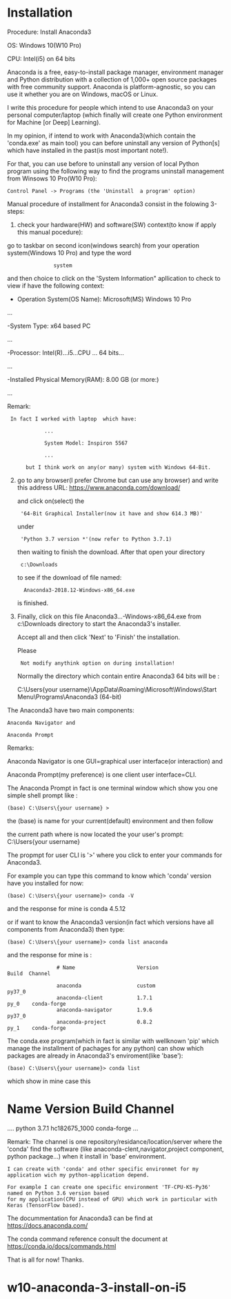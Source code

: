 
# Installation

Procedure: Install Anaconda3 

OS: Windows 10(W10 Pro)

CPU: Intel(i5) on 64 bits

Anaconda is a free, easy-to-install package manager, environment manager and Python distribution with a collection of 1,000+ open source packages with free community support. Anaconda is platform-agnostic, so you can use it whether you are on Windows, macOS or Linux.



I write this procedure for people which intend to use Anaconda3 on your personal computer/laptop
(which finally will create one Python environment for Machine [or Deep] Learning).

In my opinion, if intend to work with Anaconda3(which contain the 'conda.exe' as main tool) you can before 
uninstall any version of Python[s] which have installed in the past(is most important note!).

For that, you can use before to uninstall any version of local Python program using the following way to find 
the programs uninstall management from Winsows 10 Pro(W10 Pro):

    Control Panel -> Programs (the 'Uninstall  a program' option)

Manual procedure of installment for Anaconda3 consist in the folowing 3-steps:

1) check your hardware(HW) and software(SW) context(to know if apply this manual pocedure):

  go to taskbar on second icon(windows search) from your operation system(Windows 10 Pro) and type the word 
  
  				   system
   
  and then choice to click on the 'System Information" apllication to check to view if have the following context:
 
  - Operation System(OS Name):   Microsoft(MS) Windows 10 Pro
  
  ...
  
  -System Type: x64 based PC
  
  ...
  
  -Processor:                    Intel(R)...i5...CPU ... 64 bits...
  
  ...
  
  -Installed Physical Memory(RAM):  8.00 GB            (or more:)
  
  ...
  
  
  Remark:
  
  	 In fact I worked with laptop  which have:
  
				...
				
				System Model: Inspiron 5567
				
				...
				
          but I think work on any(or many) system with Windows 64-Bit.
		  
2) go to any browser(I prefer Chrome but can use any browser) and write this address URL:
         https://www.anaconda.com/download/
	 
   and click on(select) the
   
   		'64-Bit Graphical Installer(now it have and show 614.3 MB)'
	
   under 
   
   		'Python 3.7 version *'(now refer to Python 3.7.1)
	
   then waiting to finish the download.
   After that  open your directory 
   
        c:\Downloads
	
   to see if the download of file named:
   
         Anaconda3-2018.12-Windows-x86_64.exe
	 
   is finished.
	
3) Finally, click on this file 
		Anaconda3...-Windows-x86_64.exe 
   from 
   		c:\Downloads 
   directory to start the Anaconda3's installer.
   
   Accept all and then click 'Next' to 'Finish' the installation.
   
   Please 
   
   		Not modify anythink option on during installation!
		
		
   Normally the directory which contain entire Anaconda3 64 bits will be :
   
      C:\Users\{your username}\AppData\Roaming\Microsoft\Windows\Start Menu\Programs\Anaconda3 (64-bit)

The Anaconda3 have two main components:

    Anaconda Navigator and
    
    Anaconda Prompt

Remarks:

Anaconda Navigator is one GUI=graphical user interface(or interaction) and 

Anaconda Prompt(my preference) is one client user interface=CLI.


The Anaconda Prompt in fact is one terminal window which show you one simple shell prompt like :

    (base) C:\Users\{your username} > 
    
the (base) is name for your current(default) environment and then follow

the current path where is now located the your user's prompt:
    C:\Users\{your username}
    
 The propmpt for user CLI is '>' where you click to enter your commands for Anaconda3.
 
 
 For example you can type this command to know which 'conda' version have you installed for now:
 
    (base) C:\Users\{your username}> conda -V
    
 and the response for mine is 
                                     conda 4.5.12
				    
 or if want to know the Anaconda3 version(in fact which versions have all components from Anaconda3) then type:
 
    (base) C:\Users\{your username}> conda list anaconda
 and the response for mine is :
 					
					# Name                    Version                   Build  Channel
					
					anaconda                  custom                   py37_0
					anaconda-client           1.7.1                      py_0    conda-forge
					anaconda-navigator        1.9.6                    py37_0
					anaconda-project          0.8.2                      py_1    conda-forge
					
The conda.exe program(which in fact is similar with wellknown 'pip' which manage the installment of pachages for any python) 
can show which packages are already in Anaconda3's enviroment(like 'base'):

    (base) C:\Users\{your username}> conda list
    
which show in mine case this

# Name                    Version                   Build  Channel
....
python                    3.7.1             hc182675_1000    conda-forge
...

Remark:
        The channel is one repository/residance/location/server where the 'conda' find the software
	(like anaconda-clent,navigator,project component,  python package...) when it install in 'base' environment.
	
	I can create with 'conda' and other specific environmet for my application wich my python-application depend.
	
	For example I can create one specific environment 'TF-CPU-KS-Py36' named on Python 3.6 version based 
	for my application(CPU instead of GPU) which work in particular with Keras (TensorFlow based).
	
	
The docummentation for Anaconda3 can be find at
  	https://docs.anaconda.com/

The  conda command reference consult  the document at
	https://conda.io/docs/commands.html

  
  That is all for now!
  Thanks.
  
  # w10-anaconda-3-install-on-i5 
